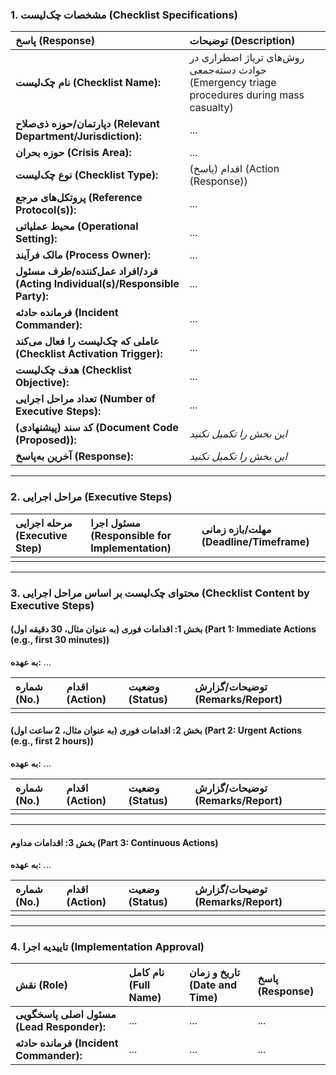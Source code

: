 ### **1. مشخصات چک‌لیست (Checklist Specifications)** 

| پاسخ (Response) | توضیحات (Description) |
| :--- | :--- |
| **نام چک‌لیست (Checklist Name):** | روش‌های تریاژ اضطراری در حوادث دسته‌جمعی (Emergency triage procedures during mass casualty) |
| **دپارتمان/حوزه ذی‌صلاح (Relevant Department/Jurisdiction):** | ... |
| **حوزه بحران (Crisis Area):** | ... |
| **نوع چک‌لیست (Checklist Type):** | اقدام (پاسخ) (Action (Response)) |
| **پروتکل‌های مرجع (Reference Protocol(s)):** | ... |
| **محیط عملیاتی (Operational Setting):** | ... |
| **مالک فرآیند (Process Owner):** | ... |
| **فرد/افراد عمل‌کننده/طرف مسئول (Acting Individual(s)/Responsible Party):** | ... |
| **فرمانده حادثه (Incident Commander):** | ... |
| **عاملی که چک‌لیست را فعال می‌کند (Checklist Activation Trigger):** | ... |
| **هدف چک‌لیست (Checklist Objective):** | ... |
| **تعداد مراحل اجرایی (Number of Executive Steps):** | ... |
| **کد سند (پیشنهادی) (Document Code (Proposed)):** | *این بخش را تکمیل نکنید* |
| **آخرین به‌پاسخ (Response):** | *این بخش را تکمیل نکنید* |

---

### **2. مراحل اجرایی (Executive Steps)** 

| مرحله اجرایی (Executive Step) | مسئول اجرا (Responsible for Implementation) | مهلت/بازه زمانی (Deadline/Timeframe) |
| :--- | :--- | :--- |
| | | |

---

### **3. محتوای چک‌لیست بر اساس مراحل اجرایی (Checklist Content by Executive Steps)**

#### **بخش 1: اقدامات فوری (به عنوان مثال، 30 دقیقه اول) (Part 1: Immediate Actions (e.g., first 30 minutes))**
**به عهده:** ...

| شماره (No.) | اقدام (Action) | وضعیت (Status) | توضیحات/گزارش (Remarks/Report) |
| :-- | :--- | :--- | :--- |
| | | | |
#### **بخش 2: اقدامات فوری (به عنوان مثال، 2 ساعت اول) (Part 2: Urgent Actions (e.g., first 2 hours))**
**به عهده:** ...

| شماره (No.) | اقدام (Action) | وضعیت (Status) | توضیحات/گزارش (Remarks/Report) |
| :-- | :--- | :--- | :--- |
| | | | |
---

#### **بخش 3: اقدامات مداوم (Part 3: Continuous Actions)**
**به عهده:** ...

| شماره (No.) | اقدام (Action) | وضعیت (Status) | توضیحات/گزارش (Remarks/Report) |
| :-- | :--- | :--- | :--- |
| | | | |

---

### **4. تاییدیه اجرا (Implementation Approval)**

| نقش (Role) | نام کامل (Full Name) | تاریخ و زمان (Date and Time) | پاسخ (Response) |
| :--- | :--- | :--- | :--- |
| **مسئول اصلی پاسخگویی (Lead Responder):** | ... | ... | ... |
| **فرمانده حادثه (Incident Commander):** | ... | ... | ... |